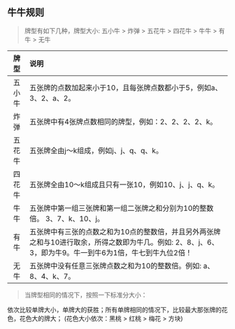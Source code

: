 ## 牛牛规则

> 牌型有如下几种，牌型大小: 五小牛 > 炸弹 > 五花牛 > 四花牛 > 牛牛 > 有牛 > 无牛

|牌型|说明|
|:---:|:----|
|五小牛|五张牌的点数加起来小于10，且每张牌点数都小于5，例如a、3、2、a、2。|
|炸弹|五张牌中有4张牌点数相同的牌型，例如：2、2、2、2、k。|
|五花牛|五张牌全由j～k组成，例如j、j、q、q、k。|
|四花牛|五张牌全由10～k组成且只有一张10，例如10、j、j、q、k。|
|牛牛|五张牌中第一组三张牌和第一组二张牌之和分别为10的整数倍。 3、7、k、10、j。|
|有牛|五张牌中有三张的点数之和为10点的整数倍，并且另外两张牌之和与10进行取余，所得之数即为牛几。例如: 2、8、j、6、3，即为牛9。牛一到牛6为1倍，牛七到牛九位2倍！|
|无牛|五张牌中没有任意三张牌点数之和为10的整数倍。例如: a、8、4、k、7。|

> 当牌型相同的情况下，按照一下标准分大小：

依次比较单牌大小，单牌大的获胜；所有单牌相同的情况下，比较最大那张牌的花色，花色大的牌大；
(花色大小依次：黑桃 > 红桃 > 梅花 > 方块)
